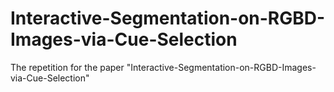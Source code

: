 # Interactive-Segmentation-on-RGBD-Images-via-Cue-Selection
The repetition for the paper "Interactive-Segmentation-on-RGBD-Images-via-Cue-Selection"
